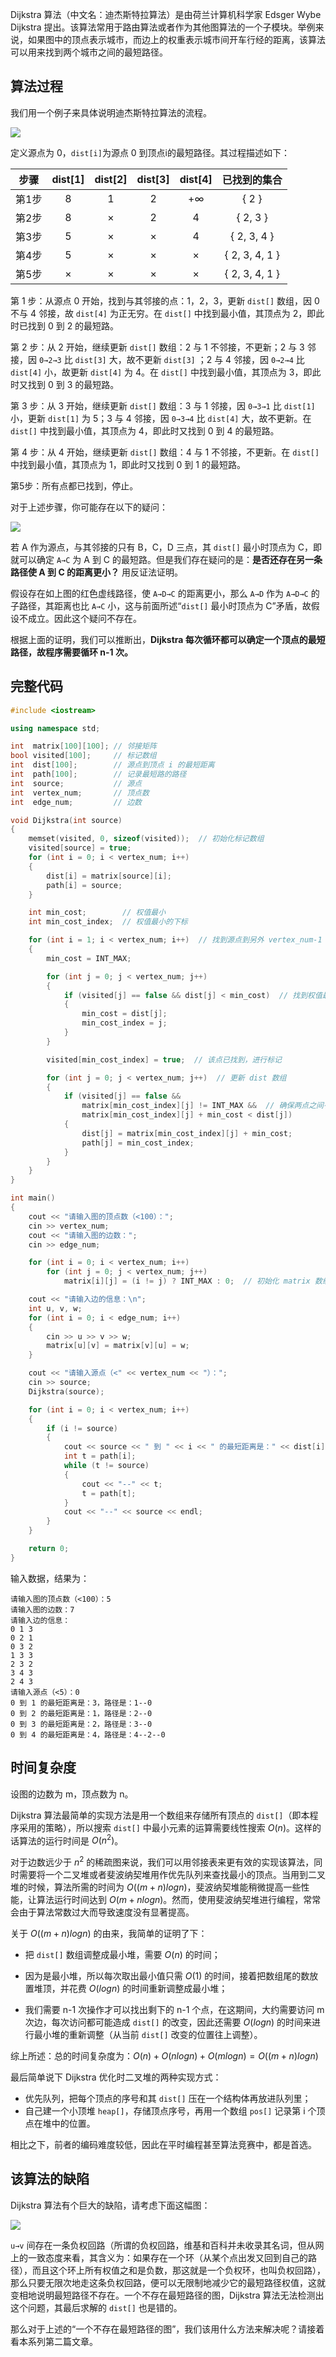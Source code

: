 Dijkstra 算法（中文名：迪杰斯特拉算法）是由荷兰计算机科学家 Edsger Wybe Dijkstra 提出。该算法常用于路由算法或者作为其他图算法的一个子模块。举例来说，如果图中的顶点表示城市，而边上的权重表示城市间开车行经的距离，该算法可以用来找到两个城市之间的最短路径。

## 算法过程

我们用一个例子来具体说明迪杰斯特拉算法的流程。

![](https://cdn.ethsonliu.com/x1/20180330_02.png)

定义源点为 0，`dist[i]`为源点 0 到顶点i的最短路径。其过程描述如下：

|  步骤  | dist[1] | dist[2] | dist[3] | dist[4] |     已找到的集合     |
| :--: | :-----: | :-----: | :-----: | :-----: | :------------: |
| 第1步  |    8    |    1    |    2    |   +∞    |     { 2 }      |
| 第2步  |    8    |    ×    |    2    |    4    |    { 2, 3 }    |
| 第3步  |    5    |    ×    |    ×    |    4    |  { 2, 3, 4 }   |
| 第4步  |    5    |    ×    |    ×    |    ×    | { 2, 3, 4, 1 } |
| 第5步  |    ×    |    ×    |    ×    |    ×    | { 2, 3, 4, 1 } |

第 1 步：从源点 0 开始，找到与其邻接的点：1，2，3，更新 `dist[]` 数组，因 0 不与 4 邻接，故 `dist[4]` 为正无穷。在 `dist[]` 中找到最小值，其顶点为 2，即此时已找到 0 到 2 的最短路。

第 2 步：从 2 开始，继续更新 `dist[]` 数组：2 与 1 不邻接，不更新；2 与 3 邻接，因 `0→2→3` 比 `dist[3]` 大，故不更新 `dist[3]` ；2 与 4 邻接，因 `0→2→4` 比 `dist[4]` 小，故更新 `dist[4]` 为 4。在 `dist[]` 中找到最小值，其顶点为 3，即此时又找到 0 到 3 的最短路。

第 3 步：从 3 开始，继续更新 `dist[]` 数组：3 与 1 邻接，因 `0→3→1` 比 `dist[1]` 小，更新 `dist[1]` 为 5；3 与 4 邻接，因 `0→3→4` 比 `dist[4]` 大，故不更新。在 `dist[]` 中找到最小值，其顶点为 4，即此时又找到 0 到 4 的最短路。

第 4 步：从 4 开始，继续更新 `dist[]` 数组：4 与 1 不邻接，不更新。在 `dist[]` 中找到最小值，其顶点为 1，即此时又找到 0 到 1 的最短路。

第5步：所有点都已找到，停止。

对于上述步骤，你可能存在以下的疑问：

![](https://cdn.ethsonliu.com/x1/20180330_03.png)

若 A 作为源点，与其邻接的只有 B，C，D 三点，其 `dist[]` 最小时顶点为 C，即就可以确定 `A→C` 为 A 到 C 的最短路。但是我们存在疑问的是：**是否还存在另一条路径使 A 到 C 的距离更小？** 用反证法证明。

假设存在如上图的红色虚线路径，使 `A→D→C` 的距离更小，那么 `A→D` 作为 `A→D→C` 的子路径，其距离也比 `A→C` 小，这与前面所述“`dist[]` 最小时顶点为 C”矛盾，故假设不成立。因此这个疑问不存在。

根据上面的证明，我们可以推断出，**Dijkstra 每次循环都可以确定一个顶点的最短路径，故程序需要循环 n-1 次。**

## 完整代码

```c++
#include <iostream>

using namespace std;

int  matrix[100][100]; // 邻接矩阵
bool visited[100];     // 标记数组
int  dist[100];        // 源点到顶点 i 的最短距离
int  path[100];        // 记录最短路的路径
int  source;           // 源点
int  vertex_num;       // 顶点数
int  edge_num;         // 边数

void Dijkstra(int source)
{
    memset(visited, 0, sizeof(visited));  // 初始化标记数组
    visited[source] = true;
    for (int i = 0; i < vertex_num; i++)
    {
        dist[i] = matrix[source][i];
        path[i] = source;
    }

    int min_cost;        // 权值最小
    int min_cost_index;  // 权值最小的下标

    for (int i = 1; i < vertex_num; i++)  // 找到源点到另外 vertex_num-1 个点的最短路径
    {
        min_cost = INT_MAX;

        for (int j = 0; j < vertex_num; j++)
        {
            if (visited[j] == false && dist[j] < min_cost)  // 找到权值最小
            {
                min_cost = dist[j];
                min_cost_index = j;
            }
        }

        visited[min_cost_index] = true;  // 该点已找到，进行标记

        for (int j = 0; j < vertex_num; j++)  // 更新 dist 数组
        {
            if (visited[j] == false &&
                matrix[min_cost_index][j] != INT_MAX &&  // 确保两点之间有边
                matrix[min_cost_index][j] + min_cost < dist[j])
            {
                dist[j] = matrix[min_cost_index][j] + min_cost;
                path[j] = min_cost_index;
            }
        }
    }
}

int main()
{
    cout << "请输入图的顶点数（<100）：";
    cin >> vertex_num;
    cout << "请输入图的边数：";
    cin >> edge_num;

    for (int i = 0; i < vertex_num; i++)
        for (int j = 0; j < vertex_num; j++)
            matrix[i][j] = (i != j) ? INT_MAX : 0;  // 初始化 matrix 数组

    cout << "请输入边的信息：\n";
    int u, v, w;
    for (int i = 0; i < edge_num; i++)
    {
        cin >> u >> v >> w;
        matrix[u][v] = matrix[v][u] = w;
    }

    cout << "请输入源点（<" << vertex_num << "）：";
    cin >> source;
    Dijkstra(source);

    for (int i = 0; i < vertex_num; i++)
    {
        if (i != source)
        {
            cout << source << " 到 " << i << " 的最短距离是：" << dist[i] << "，路径是：" << i;
            int t = path[i];
            while (t != source)
            {
                cout << "--" << t;
                t = path[t];
            }
            cout << "--" << source << endl;
        }
    }

    return 0;
}
```

输入数据，结果为：

```plaintext
请输入图的顶点数（<100）：5
请输入图的边数：7
请输入边的信息：
0 1 3
0 2 1
0 3 2
1 3 3
2 3 2
3 4 3
2 4 3
请输入源点（<5）：0
0 到 1 的最短距离是：3，路径是：1--0
0 到 2 的最短距离是：1，路径是：2--0
0 到 3 的最短距离是：2，路径是：3--0
0 到 4 的最短距离是：4，路径是：4--2--0
```

## 时间复杂度

设图的边数为 m，顶点数为 n。

Dijkstra 算法最简单的实现方法是用一个数组来存储所有顶点的 `dist[]`（即本程序采用的策略），所以搜索 `dist[]` 中最小元素的运算需要线性搜索 $O(n)$。这样的话算法的运行时间是 $O(n^2)$。

对于边数远少于 $n^2$ 的稀疏图来说，我们可以用邻接表来更有效的实现该算法，同时需要将一个二叉堆或者斐波纳契堆用作优先队列来查找最小的顶点。当用到二叉堆的时候，算法所需的时间为 $O((m+n)logn)$，斐波纳契堆能稍微提高一些性能，让算法运行时间达到 $O(m+nlogn)$。然而，使用斐波纳契堆进行编程，常常会由于算法常数过大而导致速度没有显著提高。

关于 $O((m+n)logn)$ 的由来，我简单的证明了下：

*  把 `dist[]` 数组调整成最小堆，需要 $O(n)$ 的时间； 

*  因为是最小堆，所以每次取出最小值只需 $O(1)$ 的时间，接着把数组尾的数放置堆顶，并花费 $O(logn)$ 的时间重新调整成最小堆；

*  我们需要 n-1 次操作才可以找出剩下的 n-1 个点，在这期间，大约需要访问 m 次边，每次访问都可能造成 `dist[]` 的改变，因此还需要 $O(logn)$ 的时间来进行最小堆的重新调整（从当前 `dist[]` 改变的位置往上调整）。

综上所述：总的时间复杂度为：$O(n)+O(nlogn)+O(mlogn)=O((m+n)logn)$

最后简单说下 Dijkstra 优化时二叉堆的两种实现方式：

* 优先队列，把每个顶点的序号和其 `dist[]` 压在一个结构体再放进队列里；
* 自己建一个小顶堆 `heap[]`，存储顶点序号，再用一个数组 `pos[]` 记录第 i 个顶点在堆中的位置。

相比之下，前者的编码难度较低，因此在平时编程甚至算法竞赛中，都是首选。

## 该算法的缺陷

Dijkstra 算法有个巨大的缺陷，请考虑下面这幅图：

![](https://cdn.ethsonliu.com/x1/20180330_04.png)

`u→v` 间存在一条负权回路（所谓的负权回路，维基和百科并未收录其名词，但从网上的一致态度来看，其含义为：如果存在一个环（从某个点出发又回到自己的路径），而且这个环上所有权值之和是负数，那这就是一个负权环，也叫负权回路），那么只要无限次地走这条负权回路，便可以无限制地减少它的最短路径权值，这就变相地说明最短路径不存在。一个不存在最短路径的图，Dijkstra 算法无法检测出这个问题，其最后求解的 `dist[]` 也是错的。

那么对于上述的“一个不存在最短路径的图”，我们该用什么方法来解决呢？请接着看本系列第二篇文章。
